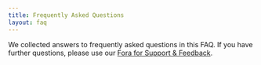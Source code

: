 ```yaml
---
title: Frequently Asked Questions
layout: faq
---
```


We collected answers to frequently asked questions in this FAQ. If you have further questions, please use our [Fora for Support & Feedback](https://mediasuite.clariah.nl/documentation/forum).